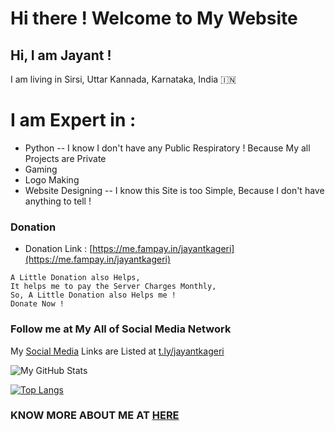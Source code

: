 # Hi there ! Welcome to My Website
## Hi, I am Jayant !
I am living in Sirsi, Uttar Kannada, Karnataka, India 🇮🇳

# I am Expert in :
- Python
-- I know I don't have any Public Respiratory ! Because My all Projects are Private
- Gaming
- Logo Making
- Website Designing 
-- I know this Site is too Simple, Because I don't have anything to tell !

### Donation
- Donation Link : [https://me.fampay.in/jayantkageri](https://me.fampay.in/jayantkageri)
```
A Little Donation also Helps,
It helps me to pay the Server Charges Monthly,
So, A Little Donation also Helps me !
Donate Now !
```

### Follow me at My All of Social Media Network
My [Social Media](https://t.ly/jayantkageri) Links are Listed at [t.ly/jayantkageri](https://t.ly/jayantkageri)


![My GitHub Stats](https://github-readme-stats.vercel.app/api?username=jayantkageri&show_icons=true&theme=tokyonight&include_all_commits=false)

[![Top Langs](https://github-readme-stats.vercel.app/api/top-langs/?username=jayantkageri&layout=compact&theme=tokyonight)](https://github.com/anuraghazra/github-readme-stats)


### KNOW MORE ABOUT ME AT [HERE](https://telegram.dog/Know_About_Your_Dad)
